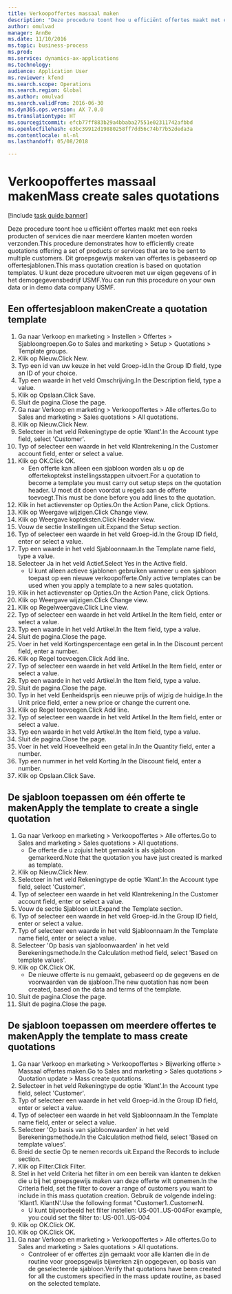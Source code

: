```yaml
--- 
title: Verkoopoffertes massaal maken
description: "Deze procedure toont hoe u efficiënt offertes maakt met een reeks producten of services die naar meerdere klanten moeten worden verzonden."
author: omulvad
manager: AnnBe
ms.date: 11/10/2016
ms.topic: business-process
ms.prod: 
ms.service: dynamics-ax-applications
ms.technology: 
audience: Application User
ms.reviewer: kfend
ms.search.scope: Operations
ms.search.region: Global
ms.author: omulvad
ms.search.validFrom: 2016-06-30
ms.dyn365.ops.version: AX 7.0.0
ms.translationtype: HT
ms.sourcegitcommit: efcb77ff883b29a4bbaba27551e02311742afbbd
ms.openlocfilehash: e3bc39912d19880258ff7dd56c74b77b52deda3a
ms.contentlocale: nl-nl
ms.lasthandoff: 05/08/2018

---
```

# <a name="mass-create-sales-quotations"></a><span data-ttu-id="58cb3-103">Verkoopoffertes massaal maken</span><span class="sxs-lookup"><span data-stu-id="58cb3-103">Mass create sales quotations</span></span>

[!include [task guide banner](../../includes/task-guide-banner.md)]

<span data-ttu-id="58cb3-104">Deze procedure toont hoe u efficiënt offertes maakt met een reeks producten of services die naar meerdere klanten moeten worden verzonden.</span><span class="sxs-lookup"><span data-stu-id="58cb3-104">This procedure demonstrates how to efficiently create quotations offering a set of products or services that are to be sent to multiple customers.</span></span> <span data-ttu-id="58cb3-105">Dit groepsgewijs maken van offertes is gebaseerd op offertesjablonen.</span><span class="sxs-lookup"><span data-stu-id="58cb3-105">This mass quotation creation is based on quotation templates.</span></span> <span data-ttu-id="58cb3-106">U kunt deze procedure uitvoeren met uw eigen gegevens of in het demogegevensbedrijf USMF.</span><span class="sxs-lookup"><span data-stu-id="58cb3-106">You can run this procedure on your own data or in demo data company USMF.</span></span>


## <a name="create-a-quotation-template"></a><span data-ttu-id="58cb3-107">Een offertesjabloon maken</span><span class="sxs-lookup"><span data-stu-id="58cb3-107">Create a quotation template</span></span>
1. <span data-ttu-id="58cb3-108">Ga naar Verkoop en marketing > Instellen > Offertes > Sjabloongroepen.</span><span class="sxs-lookup"><span data-stu-id="58cb3-108">Go to Sales and marketing > Setup > Quotations > Template groups.</span></span>
2. <span data-ttu-id="58cb3-109">Klik op Nieuw.</span><span class="sxs-lookup"><span data-stu-id="58cb3-109">Click New.</span></span>
3. <span data-ttu-id="58cb3-110">Typ een id van uw keuze in het veld Groep-id.</span><span class="sxs-lookup"><span data-stu-id="58cb3-110">In the Group ID field, type an ID of your choice.</span></span>
4. <span data-ttu-id="58cb3-111">Typ een waarde in het veld Omschrijving.</span><span class="sxs-lookup"><span data-stu-id="58cb3-111">In the Description field, type a value.</span></span>
5. <span data-ttu-id="58cb3-112">Klik op Opslaan.</span><span class="sxs-lookup"><span data-stu-id="58cb3-112">Click Save.</span></span>
6. <span data-ttu-id="58cb3-113">Sluit de pagina.</span><span class="sxs-lookup"><span data-stu-id="58cb3-113">Close the page.</span></span>
7. <span data-ttu-id="58cb3-114">Ga naar Verkoop en marketing > Verkoopoffertes > Alle offertes.</span><span class="sxs-lookup"><span data-stu-id="58cb3-114">Go to Sales and marketing > Sales quotations > All quotations.</span></span>
8. <span data-ttu-id="58cb3-115">Klik op Nieuw.</span><span class="sxs-lookup"><span data-stu-id="58cb3-115">Click New.</span></span>
9. <span data-ttu-id="58cb3-116">Selecteer in het veld Rekeningtype de optie 'Klant'.</span><span class="sxs-lookup"><span data-stu-id="58cb3-116">In the Account type field, select 'Customer'.</span></span>
10. <span data-ttu-id="58cb3-117">Typ of selecteer een waarde in het veld Klantrekening.</span><span class="sxs-lookup"><span data-stu-id="58cb3-117">In the Customer account field, enter or select a value.</span></span>
11. <span data-ttu-id="58cb3-118">Klik op OK.</span><span class="sxs-lookup"><span data-stu-id="58cb3-118">Click OK.</span></span>
    * <span data-ttu-id="58cb3-119">Een offerte kan alleen een sjabloon worden als u op de offertekoptekst instellingsstappen uitvoert.</span><span class="sxs-lookup"><span data-stu-id="58cb3-119">For a quotation to become a template you must carry out  setup steps on the quotation header.</span></span> <span data-ttu-id="58cb3-120">U moet dit doen voordat u regels aan de offerte toevoegt.</span><span class="sxs-lookup"><span data-stu-id="58cb3-120">This must be done before you add lines to the quotation.</span></span>   
12. <span data-ttu-id="58cb3-121">Klik in het actievenster op Opties.</span><span class="sxs-lookup"><span data-stu-id="58cb3-121">On the Action Pane, click Options.</span></span>
13. <span data-ttu-id="58cb3-122">Klik op Weergave wijzigen.</span><span class="sxs-lookup"><span data-stu-id="58cb3-122">Click Change view.</span></span>
14. <span data-ttu-id="58cb3-123">Klik op Weergave kopteksten.</span><span class="sxs-lookup"><span data-stu-id="58cb3-123">Click Header view.</span></span>
15. <span data-ttu-id="58cb3-124">Vouw de sectie Instellingen uit.</span><span class="sxs-lookup"><span data-stu-id="58cb3-124">Expand the Setup section.</span></span>
16. <span data-ttu-id="58cb3-125">Typ of selecteer een waarde in het veld Groep-id.</span><span class="sxs-lookup"><span data-stu-id="58cb3-125">In the Group ID field, enter or select a value.</span></span>
17. <span data-ttu-id="58cb3-126">Typ een waarde in het veld Sjabloonnaam.</span><span class="sxs-lookup"><span data-stu-id="58cb3-126">In the Template name field, type a value.</span></span>
18. <span data-ttu-id="58cb3-127">Selecteer Ja in het veld Actief.</span><span class="sxs-lookup"><span data-stu-id="58cb3-127">Select Yes in the Active field.</span></span>
    * <span data-ttu-id="58cb3-128">U kunt alleen actieve sjablonen gebruiken wanneer u een sjabloon toepast op een nieuwe verkoopofferte.</span><span class="sxs-lookup"><span data-stu-id="58cb3-128">Only active templates can be used when you apply a template to a new sales quotation.</span></span>  
19. <span data-ttu-id="58cb3-129">Klik in het actievenster op Opties.</span><span class="sxs-lookup"><span data-stu-id="58cb3-129">On the Action Pane, click Options.</span></span>
20. <span data-ttu-id="58cb3-130">Klik op Weergave wijzigen.</span><span class="sxs-lookup"><span data-stu-id="58cb3-130">Click Change view.</span></span>
21. <span data-ttu-id="58cb3-131">Klik op Regelweergave.</span><span class="sxs-lookup"><span data-stu-id="58cb3-131">Click Line view.</span></span>
22. <span data-ttu-id="58cb3-132">Typ of selecteer een waarde in het veld Artikel.</span><span class="sxs-lookup"><span data-stu-id="58cb3-132">In the Item field, enter or select a value.</span></span>
23. <span data-ttu-id="58cb3-133">Typ een waarde in het veld Artikel.</span><span class="sxs-lookup"><span data-stu-id="58cb3-133">In the Item field, type a value.</span></span>
24. <span data-ttu-id="58cb3-134">Sluit de pagina.</span><span class="sxs-lookup"><span data-stu-id="58cb3-134">Close the page.</span></span>
25. <span data-ttu-id="58cb3-135">Voer in het veld Kortingspercentage een getal in.</span><span class="sxs-lookup"><span data-stu-id="58cb3-135">In the Discount percent field, enter a number.</span></span>
26. <span data-ttu-id="58cb3-136">Klik op Regel toevoegen.</span><span class="sxs-lookup"><span data-stu-id="58cb3-136">Click Add line.</span></span>
27. <span data-ttu-id="58cb3-137">Typ of selecteer een waarde in het veld Artikel.</span><span class="sxs-lookup"><span data-stu-id="58cb3-137">In the Item field, enter or select a value.</span></span>
28. <span data-ttu-id="58cb3-138">Typ een waarde in het veld Artikel.</span><span class="sxs-lookup"><span data-stu-id="58cb3-138">In the Item field, type a value.</span></span>
29. <span data-ttu-id="58cb3-139">Sluit de pagina.</span><span class="sxs-lookup"><span data-stu-id="58cb3-139">Close the page.</span></span>
30. <span data-ttu-id="58cb3-140">Typ in het veld Eenheidsprijs een nieuwe prijs of wijzig de huidige.</span><span class="sxs-lookup"><span data-stu-id="58cb3-140">In the Unit price field, enter a new price or change the current one.</span></span>
31. <span data-ttu-id="58cb3-141">Klik op Regel toevoegen.</span><span class="sxs-lookup"><span data-stu-id="58cb3-141">Click Add line.</span></span>
32. <span data-ttu-id="58cb3-142">Typ of selecteer een waarde in het veld Artikel.</span><span class="sxs-lookup"><span data-stu-id="58cb3-142">In the Item field, enter or select a value.</span></span>
33. <span data-ttu-id="58cb3-143">Typ een waarde in het veld Artikel.</span><span class="sxs-lookup"><span data-stu-id="58cb3-143">In the Item field, type a value.</span></span>
34. <span data-ttu-id="58cb3-144">Sluit de pagina.</span><span class="sxs-lookup"><span data-stu-id="58cb3-144">Close the page.</span></span>
35. <span data-ttu-id="58cb3-145">Voer in het veld Hoeveelheid een getal in.</span><span class="sxs-lookup"><span data-stu-id="58cb3-145">In the Quantity field, enter a number.</span></span>
36. <span data-ttu-id="58cb3-146">Typ een nummer in het veld Korting.</span><span class="sxs-lookup"><span data-stu-id="58cb3-146">In the Discount field, enter a number.</span></span>
37. <span data-ttu-id="58cb3-147">Klik op Opslaan.</span><span class="sxs-lookup"><span data-stu-id="58cb3-147">Click Save.</span></span>

## <a name="apply-the-template-to-create-a-single-quotation"></a><span data-ttu-id="58cb3-148">De sjabloon toepassen om één offerte te maken</span><span class="sxs-lookup"><span data-stu-id="58cb3-148">Apply the template to create a single quotation</span></span>
1. <span data-ttu-id="58cb3-149">Ga naar Verkoop en marketing > Verkoopoffertes > Alle offertes.</span><span class="sxs-lookup"><span data-stu-id="58cb3-149">Go to Sales and marketing > Sales quotations > All quotations.</span></span>
    * <span data-ttu-id="58cb3-150">De offerte die u zojuist hebt gemaakt is als sjabloon gemarkeerd.</span><span class="sxs-lookup"><span data-stu-id="58cb3-150">Note that the quotation you have just created is marked as template.</span></span>  
2. <span data-ttu-id="58cb3-151">Klik op Nieuw.</span><span class="sxs-lookup"><span data-stu-id="58cb3-151">Click New.</span></span>
3. <span data-ttu-id="58cb3-152">Selecteer in het veld Rekeningtype de optie 'Klant'.</span><span class="sxs-lookup"><span data-stu-id="58cb3-152">In the Account type field, select 'Customer'.</span></span>
4. <span data-ttu-id="58cb3-153">Typ of selecteer een waarde in het veld Klantrekening.</span><span class="sxs-lookup"><span data-stu-id="58cb3-153">In the Customer account field, enter or select a value.</span></span>
5. <span data-ttu-id="58cb3-154">Vouw de sectie Sjabloon uit.</span><span class="sxs-lookup"><span data-stu-id="58cb3-154">Expand the Template section.</span></span>
6. <span data-ttu-id="58cb3-155">Typ of selecteer een waarde in het veld Groep-id.</span><span class="sxs-lookup"><span data-stu-id="58cb3-155">In the Group ID field, enter or select a value.</span></span>
7. <span data-ttu-id="58cb3-156">Typ of selecteer een waarde in het veld Sjabloonnaam.</span><span class="sxs-lookup"><span data-stu-id="58cb3-156">In the Template name field, enter or select a value.</span></span>
8. <span data-ttu-id="58cb3-157">Selecteer 'Op basis van sjabloonwaarden' in het veld Berekeningsmethode.</span><span class="sxs-lookup"><span data-stu-id="58cb3-157">In the Calculation method field, select 'Based on template values'.</span></span>
9. <span data-ttu-id="58cb3-158">Klik op OK.</span><span class="sxs-lookup"><span data-stu-id="58cb3-158">Click OK.</span></span>
    * <span data-ttu-id="58cb3-159">De nieuwe offerte is nu gemaakt, gebaseerd op de gegevens en de voorwaarden van de sjabloon.</span><span class="sxs-lookup"><span data-stu-id="58cb3-159">The new quotation has now been created, based on the data and terms of the template.</span></span>  
10. <span data-ttu-id="58cb3-160">Sluit de pagina.</span><span class="sxs-lookup"><span data-stu-id="58cb3-160">Close the page.</span></span>
11. <span data-ttu-id="58cb3-161">Sluit de pagina.</span><span class="sxs-lookup"><span data-stu-id="58cb3-161">Close the page.</span></span>

## <a name="apply-the-template-to-mass-create-quotations"></a><span data-ttu-id="58cb3-162">De sjabloon toepassen om meerdere offertes te maken</span><span class="sxs-lookup"><span data-stu-id="58cb3-162">Apply the template to mass create quotations</span></span>
1. <span data-ttu-id="58cb3-163">Ga naar Verkoop en marketing > Verkoopoffertes > Bijwerking offerte > Massaal offertes maken.</span><span class="sxs-lookup"><span data-stu-id="58cb3-163">Go to Sales and marketing > Sales quotations > Quotation update > Mass create quotations.</span></span>
2. <span data-ttu-id="58cb3-164">Selecteer in het veld Rekeningtype de optie 'Klant'.</span><span class="sxs-lookup"><span data-stu-id="58cb3-164">In the Account type field, select 'Customer'.</span></span>
3. <span data-ttu-id="58cb3-165">Typ of selecteer een waarde in het veld Groep-id.</span><span class="sxs-lookup"><span data-stu-id="58cb3-165">In the Group ID field, enter or select a value.</span></span>
4. <span data-ttu-id="58cb3-166">Typ of selecteer een waarde in het veld Sjabloonnaam.</span><span class="sxs-lookup"><span data-stu-id="58cb3-166">In the Template name field, enter or select a value.</span></span>
5. <span data-ttu-id="58cb3-167">Selecteer 'Op basis van sjabloonwaarden' in het veld Berekeningsmethode.</span><span class="sxs-lookup"><span data-stu-id="58cb3-167">In the Calculation method field, select 'Based on template values'.</span></span>
6. <span data-ttu-id="58cb3-168">Breid de sectie Op te nemen records uit.</span><span class="sxs-lookup"><span data-stu-id="58cb3-168">Expand the Records to include section.</span></span>
7. <span data-ttu-id="58cb3-169">Klik op Filter.</span><span class="sxs-lookup"><span data-stu-id="58cb3-169">Click Filter.</span></span>
8. <span data-ttu-id="58cb3-170">Stel in het veld Criteria het filter in om een bereik van klanten te dekken die u bij het groepsgewijs maken van deze offerte wilt opnemen.</span><span class="sxs-lookup"><span data-stu-id="58cb3-170">In the Criteria field, set the filter to cover a range of customers you want to include in this mass quotation creation.</span></span> <span data-ttu-id="58cb3-171">Gebruik de volgende indeling: 'Klant1. KlantN'.</span><span class="sxs-lookup"><span data-stu-id="58cb3-171">Use the following format "Customer1..CustomerN.</span></span>
    * <span data-ttu-id="58cb3-172">U kunt bijvoorbeeld het filter instellen: US-001..US-004</span><span class="sxs-lookup"><span data-stu-id="58cb3-172">For example, you could set the filter to: US-001..US-004</span></span>  
9. <span data-ttu-id="58cb3-173">Klik op OK.</span><span class="sxs-lookup"><span data-stu-id="58cb3-173">Click OK.</span></span>
10. <span data-ttu-id="58cb3-174">Klik op OK.</span><span class="sxs-lookup"><span data-stu-id="58cb3-174">Click OK.</span></span>
11. <span data-ttu-id="58cb3-175">Ga naar Verkoop en marketing > Verkoopoffertes > Alle offertes.</span><span class="sxs-lookup"><span data-stu-id="58cb3-175">Go to Sales and marketing > Sales quotations > All quotations.</span></span>
    * <span data-ttu-id="58cb3-176">Controleer of er offertes zijn gemaakt voor alle klanten die in de routine voor groepsgewijs bijwerken zijn opgegeven, op basis van de geselecteerde sjabloon.</span><span class="sxs-lookup"><span data-stu-id="58cb3-176">Verify that quotations have been created for all the customers specified in the mass update routine, as based on the selected template.</span></span>  


